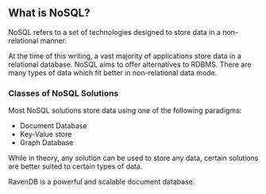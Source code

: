 ﻿
## What is NoSQL?

NoSQL refers to a set of technologies designed to store data in a non-relational manner.

At the time of this writing, a vast majority of applications store data in a relational database.  NoSQL aims to offer alternatives to RDBMS.  There are many types of data which fit better in non-relational data mode.

### Classes of NoSQL Solutions

Most NoSQL solutions store data using one of the following paradigms:

* Document Database
* Key-Value store
* Graph Database

While in theory, any solution can be used to store any data, certain solutions are better suited to certain types of data.

RavenDB is a powerful and scalable document database.